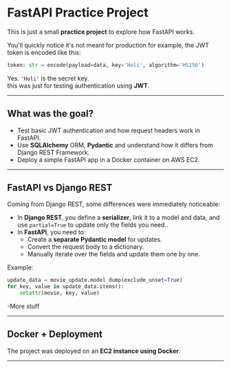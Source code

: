 # FastAPI Practice Project 

This is just a small **practice project** to explore how FastAPI works.

You'll quickly notice it's not meant for production  for example, the JWT token is encoded like this:

```python
token: str = encode(payload=data, key='Holi', algorithm='HS256')
```

Yes. `'Holi'` is the secret key.   
this was just for testing authentication using **JWT**.

---

##  What was the goal?

- Test basic JWT authentication and how request headers work in FastAPI.
- Use **SQLAlchemy** ORM, **Pydantic** and understand how it differs from Django REST Framework.
- Deploy a simple FastAPI app in a Docker container on AWS EC2.

---

##  FastAPI vs Django REST

Coming from Django REST, some differences were immediately noticeable:

- In **Django REST**, you define a **serializer**, link it to a model and data, and use `partial=True` to update only the fields you need..
- In **FastAPI**, you need to:
  - Create a **separate Pydantic model** for updates.
  - Convert the request body to a dictionary.
  - Manually iterate over the fields and update them one by one.

Example:

```python
update_data = movie_update.model_dump(exclude_unset=True)
for key, value in update_data.items():
    setattr(movie, key, value)
```
-More stuff


---

##  Docker + Deployment

The project was deployed on an **EC2 instance using Docker**.  


---
